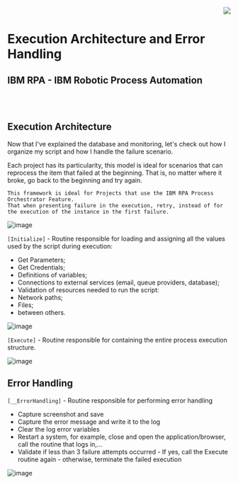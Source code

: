 <p align="right">
   <img src="http://img.shields.io/static/v1?label=STATUS&message=EM%20DESENVOLVIMENTO&color=RED&style=for-the-badge"/>
 <!--  <img src="http://img.shields.io/static/v1?label=STATUS&message=CONCLUIDO&color=GREEN&style=for-the-badge"/>-->
</p>

# Execution Architecture and Error Handling

	
<h2>IBM RPA - IBM Robotic Process Automation</h2> <br /><br />

## Execution Architecture 	
	
Now that I've explained the database and monitoring, let's check out how I organize my script and how I handle the failure scenario.
	
Each project has its particularity, this model is ideal for scenarios that can reprocess the item that failed at the beginning. That is, no matter where it broke, go back to the beginning and try again.
	
	This framework is ideal for Projects that use the IBM RPA Process Orchestrator Feature. 
	That when presenting failure in the execution, retry, instead of for the execution of the instance in the first failure.
	

	
![image](https://user-images.githubusercontent.com/46223364/197346753-387ed76d-c8d5-4022-87ff-1d9828b32428.png)
        
`[Initialize]` - Routine responsible for loading and assigning all the values used by the script during execution:   
- Get Parameters;
- Get Credentials;
- Definitions of variables;
- Connections to external services (email, queue providers, database);
- Validation of resources needed to run the script:
- 	Network paths;
- 	Files;
- 	between others.
     
![image](https://user-images.githubusercontent.com/46223364/197346890-7d6a5493-4dc7-4ab2-8754-323062acff8c.png)

        
`[Execute]` - Routine responsible for containing the entire process execution structure.
        
![image](https://user-images.githubusercontent.com/46223364/197347369-15b7c32a-4716-4039-84db-ed1770c02e03.png)
 
## Error Handling
	
`[__ErrorHandling]` - Routine responsible for performing error handling   
- Capture screenshot and save
- Capture the error message and write it to the log
- Clear the log error variables
- Restart a system, for example, close and open the application/browser, call the routine that logs in,...
- Validate if less than 3 failure attempts occurred
        - If yes, call the Execute routine again
        - otherwise, terminate the failed execution

![image](https://user-images.githubusercontent.com/46223364/197346987-9ff09e46-2067-4cae-aa96-38b2643fd85d.png)

	
	
	
	
	
	
